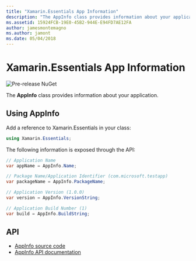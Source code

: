 ```yaml
---
title: "Xamarin.Essentials App Information"
description: "The AppInfo class provides information about your application."
ms.assetid: 15924FCB-19E0-45B2-944E-E94FD7AE12FA
author: jamesmontemagno
ms.author: jamont
ms.date: 05/04/2018
---
```

# Xamarin.Essentials App Information

![Pre-release NuGet](~/media/shared/pre-release.png)

The **AppInfo** class provides information about your application.

## Using AppInfo

Add a reference to Xamarin.Essentials in your class:

```csharp
using Xamarin.Essentials;
```

The following information is exposed through the API:

```csharp
// Application Name
var appName = AppInfo.Name;

// Package Name/Application Identifier (com.microsoft.testapp)
var packageName = AppInfo.PackageName;

// Application Version (1.0.0)
var version = AppInfo.VersionString;

// Application Build Number (1)
var build = AppInfo.BuildString;
```

## API

- [AppInfo source code](https://github.com/xamarin/Essentials/tree/master/Essentials/AppInfo)
- [AppInfo API documentation](xref:Xamarin.Essentials.AppInfo)
